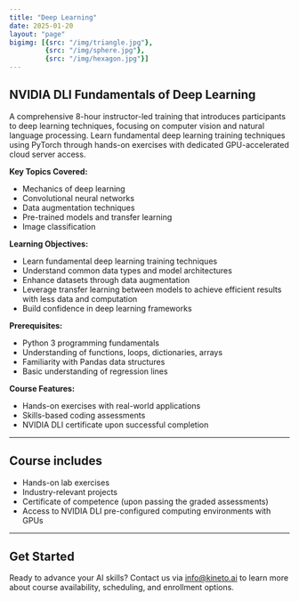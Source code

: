 ```yaml
---
title: "Deep Learning"
date: 2025-01-20
layout: "page"
bigimg: [{src: "/img/triangle.jpg"}, 
         {src: "/img/sphere.jpg"}, 
         {src: "/img/hexagon.jpg"}]
---
```


## NVIDIA DLI Fundamentals of Deep Learning 

A comprehensive 8-hour instructor-led training that introduces participants to deep learning techniques, focusing on computer vision and natural language processing. Learn fundamental deep learning training techniques using PyTorch through hands-on exercises with dedicated GPU-accelerated cloud server access.

**Key Topics Covered:**
- Mechanics of deep learning
- Convolutional neural networks
- Data augmentation techniques
- Pre-trained models and transfer learning
- Image classification


**Learning Objectives:**
- Learn fundamental deep learning training techniques
- Understand common data types and model architectures
- Enhance datasets through data augmentation
- Leverage transfer learning between models to achieve efficient results with less data and computation
- Build confidence in deep learning frameworks

**Prerequisites:**
- Python 3 programming fundamentals
- Understanding of functions, loops, dictionaries, arrays
- Familiarity with Pandas data structures
- Basic understanding of regression lines

**Course Features:**
- Hands-on exercises with real-world applications
- Skills-based coding assessments
- NVIDIA DLI certificate upon successful completion

---

## Course includes
- Hands-on lab exercises
- Industry-relevant projects
- Certificate of competence (upon passing the graded assessments)
- Access to NVIDIA DLI pre-configured computing environments with GPUs 

---

## Get Started

Ready to advance your AI skills? Contact us via info@kineto.ai to learn more about course availability, scheduling, and enrollment options.
